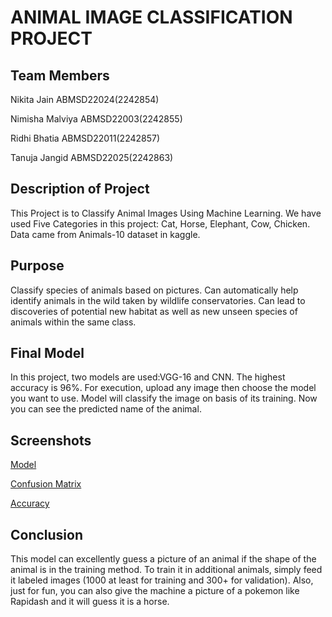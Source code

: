 
# ANIMAL IMAGE CLASSIFICATION PROJECT





## Team Members

Nikita Jain ABMSD22024(2242854)

Nimisha Malviya ABMSD22003(2242855)

Ridhi Bhatia ABMSD22011(2242857)

Tanuja Jangid ABMSD22025(2242863)
## Description of Project
This Project is to Classify Animal Images Using Machine Learning. We have used Five Categories in this project: Cat, Horse, Elephant, Cow, Chicken. Data came from Animals-10 dataset in kaggle.
## Purpose
Classify species of animals based on pictures. Can automatically help identify animals
in the wild taken by wildlife conservatories. Can lead to discoveries of potential new
habitat as well as new unseen species of animals within the same class.
## Final Model
In this project, two models are used:VGG-16 and CNN. The highest accuracy is 96%. For execution, upload any image then choose the model you want to use. Model will classify the image on basis of its training. Now you can see the predicted name of the animal.
## Screenshots

[Model](https://imgur.com/C2zNb2n) 

[Confusion Matrix](https://imgur.com/tSIou0Q)

[Accuracy](https://imgur.com/VczNhx1)


## Conclusion
This model can excellently guess a picture of an animal if the shape of the animal is in
the training method. To train it in additional animals, simply feed it labeled images (1000
at least for training and 300+ for validation). Also, just for fun, you can also give the
machine a picture of a pokemon like Rapidash and it will guess it is a horse.